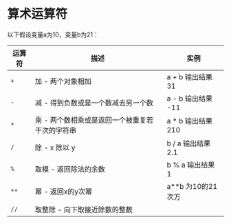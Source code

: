 # 算术运算符
以下假设变量a为10，变量b为21：

| 运算符 | 描述                                            | 实例               |
| ------ | ----------------------------------------------- | ------------------ |
| `+`    | 加 - 两个对象相加                               | a + b 输出结果 31  |
| `-`    | 减 - 得到负数或是一个数减去另一个数             | a - b 输出结果 -11 |
| `*`    | 乘 - 两个数相乘或是返回一个被重复若干次的字符串 | a * b 输出结果 210 |
| `/`    | 除 - x 除以 y                                   | b / a 输出结果 2.1 |
| `%`    | 取模 - 返回除法的余数                           | b % a 输出结果 1   |
| `**`   | 幂 - 返回x的y次幂                               | a**b 为10的21次方  |
| `//`   | 取整除 - 向下取接近除数的整数                   |                    |

